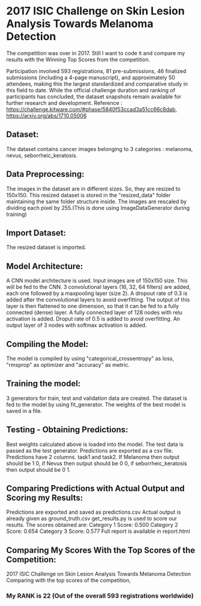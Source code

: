 # 2017 ISIC Challenge on Skin Lesion Analysis Towards Melanoma Detection

The competition was over in 2017. Still I want to code it and compare my results with the Winning Top Scores from the competition.

Participation involved 593 registrations, 81 pre-submissions, 46 finalized submissions (including a 4-page manuscript), and approximately 50 attendees, making this the largest standardized and comparative study in this field to date. While the official challenge duration and ranking of participants has concluded, the dataset snapshots remain available for further research and development.
Reference : 	https://challenge.kitware.com/#phase/5840f53ccad3a51cc66c8dab, https://arxiv.org/abs/1710.05006

## Dataset:
The dataset contains cancer images belonging to 3 categories : melanoma, nevus, seborrheic_keratosis.

## Data Preprocessing:
The images in the dataset are in different sizes. So, they are resized to 150x150. This resized dataset is stored in the "resized_data" folder maintaining the same folder structure inside.
The images are rescaled by dividing each pixel by 255.(This is done using ImageDataGenerator during training)

## Import Dataset:
The resized dataset is imported.

## Model Architecture:
A CNN model architecture is used.
Input images are of 150x150 size. This will be fed to the CNN.
3 convolutional layers (16, 32, 64 filters) are added, each one followed by a maxpooling layer (size 2).
A dropout rate of 0.3 is added after the convolutional layers to avoid overfitting.
The output of this layer is then flattened to one dimension, so that it can be fed to a fully connected (dense) layer.
A fully connected layer of 128 nodes with relu activation is added.
Droput rate of 0.5 is added to avoid overfitting.
An output layer of 3 nodes with softmax activation is added.

## Compiling the Model:
The model is compiled by using "categorical_crossentropy" as loss, "rmsprop" as optimizer and "accuracy" as metric.

## Training the model:
3 generators for train, test and validation data are created.
The dataset is fed to the model by using fit_generator.
The weights of the best model is saved in a file.

## Testing - Obtaining Predictions:
Best weights calculated above is loaded into the model.
The test data is passed as the test generator. 
Predictions are exported as a csv file.
Predictions have 2 columns. task1 and task2.
If Melanoma then output should be 1 0, if Nevus then output should be 0 0, if seborrheic_keratosis then output should be 0 1.

## Comparing Predictions with Actual Output and Scoring my Results:
Predictions are exported and saved as predictions.csv
Actual output is already given as ground_truth.csv
get_results.py is used to score our results.
The scores obtained are:
Category 1 Score: 0.500
Category 2 Score: 0.654
Category 3 Score: 0.577
Full report is available in report.html

## Comparing My Scores With the Top Scores of the Competition:
2017 ISIC Challenge on Skin Lesion Analysis Towards Melanoma Detection
Comparing with the top scores of the competition, 
### My RANK is 22 (Out of the overall 593 registrations worldwide) 

